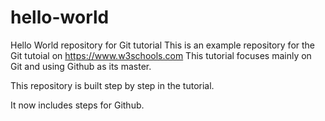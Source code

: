# hello-world
Hello World repository for Git tutorial
This is an example repository for the Git tutoial on https://www.w3schools.com
This tutorial focuses mainly on Git and using Github as its master.

This repository is built step by step in the tutorial.

It now includes steps for Github.
